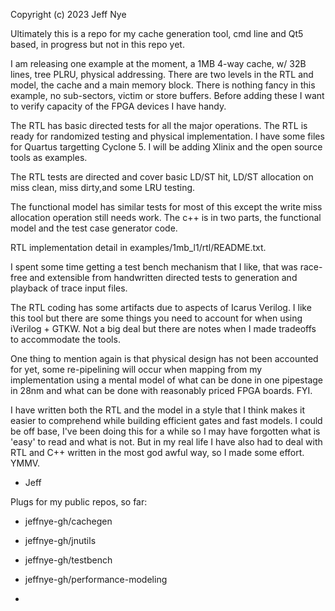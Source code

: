 Copyright (c) 2023 Jeff Nye

Ultimately this is a repo for my cache generation tool, cmd line and Qt5 based,
in progress but not in this repo yet.

I am releasing one example at the moment, a 1MB 4-way cache, w/ 32B lines, 
tree PLRU, physical addressing. There are two levels in the RTL and model,
the cache and a main memory block. There is nothing fancy in this example, 
no sub-sectors, victim or store buffers. Before adding these I want to 
verify capacity of the FPGA devices I have handy.

The RTL has basic directed tests for all the major operations. The RTL is
ready for randomized testing and physical implementation. I have some files
for Quartus targetting Cyclone 5. I will be adding Xlinix and the open
source tools as examples.

The RTL tests are directed and cover basic LD/ST hit, LD/ST allocation
on miss clean, miss dirty,and some LRU testing.

The functional model has similar tests for most of this except the write
miss allocation operation still needs work. The c++ is in two parts,
the functional model and the test case generator code.

RTL implementation detail in examples/1mb_l1/rtl/README.txt.

I spent some time getting a test bench mechanism that I like, that was
race-free and extensible from handwritten directed tests to generation and
playback of trace input files.

The RTL coding has some artifacts due to aspects of Icarus Verilog. I like
this tool but there are some things you need to account for when using 
iVerilog + GTKW. Not a big deal but there are notes when I made tradeoffs 
to accommodate the tools.

One thing to mention again is that physical design has not been accounted
for yet, some re-pipelining will occur when mapping from my implementation 
using a mental model of what can be done in one pipestage in 28nm and what can 
be done with reasonably priced FPGA boards. FYI.

I have written both the RTL and the model in a style that I think makes it
easier to comprehend while building efficient gates and fast models. I could 
be off base, I've been doing this for a while so I may have forgotten what 
is 'easy' to read and what is not. But in my real life I have also had to deal 
with RTL and C++ written in the most god awful way, so I made some effort.
YMMV.

- Jeff

Plugs for my public repos, so far:

- jeffnye-gh/cachegen 

- jeffnye-gh/jnutils 

- jeffnye-gh/testbench 

- jeffnye-gh/performance-modeling
- 

